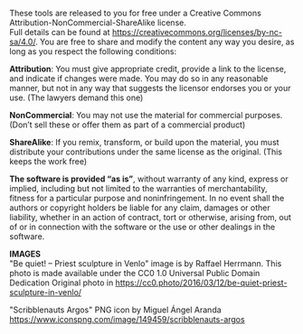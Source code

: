 These tools are released to you for free under a Creative Commons Attribution-NonCommercial-ShareAlike license.\
Full details can be found at https://creativecommons.org/licenses/by-nc-sa/4.0/. You are free to share and modify the content any way you desire, as long as you respect the following conditions:

**Attribution**: You must give appropriate credit, provide a link to the license, and indicate if changes were made. You may do so in any reasonable manner, but not in any way that suggests the licensor endorses you or your use. (The lawyers demand this one)

**NonCommercial**: You may not use the material for commercial purposes. (Don’t sell these or offer them as part of a commercial product)

**ShareAlike**: If you remix, transform, or build upon the material, you must distribute your contributions under the same license as the original. (This keeps the work free)

**The software is provided “as is”**, without warranty of any kind, express or implied, including but not limited to the warranties of merchantability, fitness for a particular purpose and noninfringement. In no event shall the authors or copyright holders be liable for any claim, damages or other liability, whether in an action of contract, tort or otherwise, arising from, out of or in connection with the software or the use or other dealings in the software.

**IMAGES**\
"Be quiet! – Priest sculpture in Venlo" image is by Raffael Herrmann.
This photo is made available under the CC0 1.0 Universal Public Domain Dedication
Original photo in https://cc0.photo/2016/03/12/be-quiet-priest-sculpture-in-venlo/

"Scribblenauts Argos" PNG icon by Miguel Ángel Aranda
https://www.iconspng.com/image/149459/scribblenauts-argos
